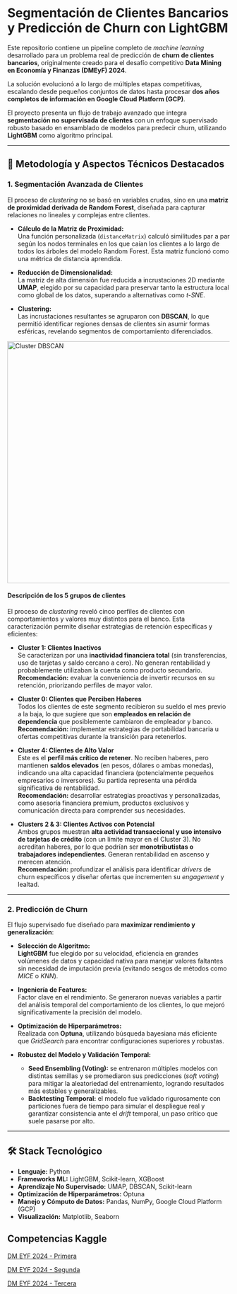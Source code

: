 # Segmentación de Clientes Bancarios y Predicción de Churn con LightGBM

Este repositorio contiene un pipeline completo de *machine learning* desarrollado para un problema real de predicción de **churn de clientes bancarios**, originalmente creado para el desafío competitivo **Data Mining en Economía y Finanzas (DMEyF) 2024**.

La solución evolucionó a lo largo de múltiples etapas competitivas, escalando desde pequeños conjuntos de datos hasta procesar **dos años completos de información en Google Cloud Platform (GCP)**.

El proyecto presenta un flujo de trabajo avanzado que integra **segmentación no supervisada de clientes** con un enfoque supervisado robusto basado en ensamblado de modelos para predecir churn, utilizando **LightGBM** como algoritmo principal.

---

## 🧠 Metodología y Aspectos Técnicos Destacados

### 1. Segmentación Avanzada de Clientes

El proceso de *clustering* no se basó en variables crudas, sino en una **matriz de proximidad derivada de Random Forest**, diseñada para capturar relaciones no lineales y complejas entre clientes.

- **Cálculo de la Matriz de Proximidad:**  
  Una función personalizada (`distanceMatrix`) calculó similitudes par a par según los nodos terminales en los que caían los clientes a lo largo de todos los árboles del modelo Random Forest. Esta matriz funcionó como una métrica de distancia aprendida.

- **Reducción de Dimensionalidad:**  
  La matriz de alta dimensión fue reducida a incrustaciones 2D mediante **UMAP**, elegido por su capacidad para preservar tanto la estructura local como global de los datos, superando a alternativas como *t-SNE*.

- **Clustering:**  
  Las incrustaciones resultantes se agruparon con **DBSCAN**, lo que permitió identificar regiones densas de clientes sin asumir formas esféricas, revelando segmentos de comportamiento diferenciados.

<img width="841" height="547" alt="Cluster DBSCAN" src="https://github.com/user-attachments/assets/54b914bf-fbf8-4866-a211-def8b6623fca" />


#### Descripción de los 5 grupos de clientes

El proceso de *clustering* reveló cinco perfiles de clientes con comportamientos y valores muy distintos para el banco. Esta caracterización permite diseñar estrategias de retención específicas y eficientes:

- **Cluster 1: Clientes Inactivos**  
  Se caracterizan por una **inactividad financiera total** (sin transferencias, uso de tarjetas y saldo cercano a cero). No generan rentabilidad y probablemente utilizaban la cuenta como producto secundario.  
  **Recomendación:** evaluar la conveniencia de invertir recursos en su retención, priorizando perfiles de mayor valor.

- **Cluster 0: Clientes que Perciben Haberes**  
  Todos los clientes de este segmento recibieron su sueldo el mes previo a la baja, lo que sugiere que son **empleados en relación de dependencia** que posiblemente cambiaron de empleador y banco.  
  **Recomendación:** implementar estrategias de portabilidad bancaria u ofertas competitivas durante la transición para retenerlos.

- **Cluster 4: Clientes de Alto Valor**  
  Este es el **perfil más crítico de retener**. No reciben haberes, pero mantienen **saldos elevados** (en pesos, dólares o ambas monedas), indicando una alta capacidad financiera (potencialmente pequeños empresarios o inversores). Su partida representa una pérdida significativa de rentabilidad.  
  **Recomendación:** desarrollar estrategias proactivas y personalizadas, como asesoría financiera premium, productos exclusivos y comunicación directa para comprender sus necesidades.

- **Clusters 2 & 3: Clientes Activos con Potencial**  
  Ambos grupos muestran **alta actividad transaccional y uso intensivo de tarjetas de crédito** (con un límite mayor en el Cluster 3). No acreditan haberes, por lo que podrían ser **monotributistas o trabajadores independientes**. Generan rentabilidad en ascenso y merecen atención.  
  **Recomendación:** profundizar el análisis para identificar *drivers* de churn específicos y diseñar ofertas que incrementen su *engagement* y lealtad.

---

### 2. Predicción de Churn

El flujo supervisado fue diseñado para **maximizar rendimiento y generalización**:

- **Selección de Algoritmo:**  
  **LightGBM** fue elegido por su velocidad, eficiencia en grandes volúmenes de datos y capacidad nativa para manejar valores faltantes sin necesidad de imputación previa (evitando sesgos de métodos como *MICE* o *KNN*).

- **Ingeniería de Features:**  
  Factor clave en el rendimiento. Se generaron nuevas variables a partir del análisis temporal del comportamiento de los clientes, lo que mejoró significativamente la precisión del modelo.

- **Optimización de Hiperparámetros:**  
  Realizada con **Optuna**, utilizando búsqueda bayesiana más eficiente que *GridSearch* para encontrar configuraciones superiores y robustas.

- **Robustez del Modelo y Validación Temporal:**  
  - **Seed Ensembling (Voting):** se entrenaron múltiples modelos con distintas semillas y se promediaron sus predicciones (*soft voting*) para mitigar la aleatoriedad del entrenamiento, logrando resultados más estables y generalizables.  
  - **Backtesting Temporal:** el modelo fue validado rigurosamente con particiones fuera de tiempo para simular el despliegue real y garantizar consistencia ante el *drift* temporal, un paso crítico que suele pasarse por alto.

---

## 🛠️ Stack Tecnológico

- **Lenguaje:** Python  
- **Frameworks ML:** LightGBM, Scikit-learn, XGBoost  
- **Aprendizaje No Supervisado:** UMAP, DBSCAN, Scikit-learn  
- **Optimización de Hiperparámetros:** Optuna  
- **Manejo y Cómputo de Datos:** Pandas, NumPy, Google Cloud Platform (GCP)  
- **Visualización:** Matplotlib, Seaborn

## Competencias Kaggle

[DM EYF 2024 - Primera](https://www.kaggle.com/competitions/dm-ey-f-2024-primera/leaderboard)  

[DM EYF 2024 - Segunda](https://www.kaggle.com/competitions/dm-ey-f-2024-segunda)  

[DM EYF 2024 - Tercera](https://www.kaggle.com/competitions/dm-ey-f-2024-tercera)  
